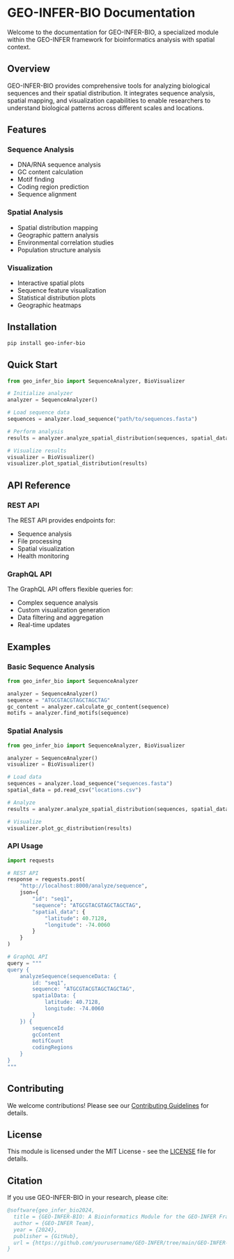 # GEO-INFER-BIO Documentation

Welcome to the documentation for GEO-INFER-BIO, a specialized module within the GEO-INFER framework for bioinformatics analysis with spatial context.

## Overview

GEO-INFER-BIO provides comprehensive tools for analyzing biological sequences and their spatial distribution. It integrates sequence analysis, spatial mapping, and visualization capabilities to enable researchers to understand biological patterns across different scales and locations.

## Features

### Sequence Analysis
- DNA/RNA sequence analysis
- GC content calculation
- Motif finding
- Coding region prediction
- Sequence alignment

### Spatial Analysis
- Spatial distribution mapping
- Geographic pattern analysis
- Environmental correlation studies
- Population structure analysis

### Visualization
- Interactive spatial plots
- Sequence feature visualization
- Statistical distribution plots
- Geographic heatmaps

## Installation

```bash
pip install geo-infer-bio
```

## Quick Start

```python
from geo_infer_bio import SequenceAnalyzer, BioVisualizer

# Initialize analyzer
analyzer = SequenceAnalyzer()

# Load sequence data
sequences = analyzer.load_sequence("path/to/sequences.fasta")

# Perform analysis
results = analyzer.analyze_spatial_distribution(sequences, spatial_data)

# Visualize results
visualizer = BioVisualizer()
visualizer.plot_spatial_distribution(results)
```

## API Reference

### REST API
The REST API provides endpoints for:
- Sequence analysis
- File processing
- Spatial visualization
- Health monitoring

### GraphQL API
The GraphQL API offers flexible queries for:
- Complex sequence analysis
- Custom visualization generation
- Data filtering and aggregation
- Real-time updates

## Examples

### Basic Sequence Analysis
```python
from geo_infer_bio import SequenceAnalyzer

analyzer = SequenceAnalyzer()
sequence = "ATGCGTACGTAGCTAGCTAG"
gc_content = analyzer.calculate_gc_content(sequence)
motifs = analyzer.find_motifs(sequence)
```

### Spatial Analysis
```python
from geo_infer_bio import SequenceAnalyzer, BioVisualizer

analyzer = SequenceAnalyzer()
visualizer = BioVisualizer()

# Load data
sequences = analyzer.load_sequence("sequences.fasta")
spatial_data = pd.read_csv("locations.csv")

# Analyze
results = analyzer.analyze_spatial_distribution(sequences, spatial_data)

# Visualize
visualizer.plot_gc_distribution(results)
```

### API Usage
```python
import requests

# REST API
response = requests.post(
    "http://localhost:8000/analyze/sequence",
    json={
        "id": "seq1",
        "sequence": "ATGCGTACGTAGCTAGCTAG",
        "spatial_data": {
            "latitude": 40.7128,
            "longitude": -74.0060
        }
    }
)

# GraphQL API
query = """
query {
    analyzeSequence(sequenceData: {
        id: "seq1",
        sequence: "ATGCGTACGTAGCTAGCTAG",
        spatialData: {
            latitude: 40.7128,
            longitude: -74.0060
        }
    }) {
        sequenceId
        gcContent
        motifCount
        codingRegions
    }
}
"""
```

## Contributing

We welcome contributions! Please see our [Contributing Guidelines](CONTRIBUTING.md) for details.

## License

This module is licensed under the MIT License - see the [LICENSE](LICENSE) file for details.

## Citation

If you use GEO-INFER-BIO in your research, please cite:

```bibtex
@software{geo_infer_bio2024,
  title = {GEO-INFER-BIO: A Bioinformatics Module for the GEO-INFER Framework},
  author = {GEO-INFER Team},
  year = {2024},
  publisher = {GitHub},
  url = {https://github.com/yourusername/GEO-INFER/tree/main/GEO-INFER-BIO}
}
``` 